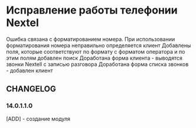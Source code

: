 # Исправление работы телефонии Nextel

Ошибка связана с форматированием номера.
При использовании форматирования номера неправильно определяется клиент
Добавлены поля, которые соответствуют по формату с форматом оператора и по этим полям добавлен поиск
Доработана форма клиента - выводятся звонки Nextell с записью разговора
Доработана форма списка звонков - добавлен клиент

## CHANGELOG
### 14.0.1.1.0
[ADD] - создание модуля